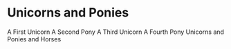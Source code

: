 # Unicorns and Ponies
A First Unicorn
A Second Pony
A Third Unicorn
A Fourth Pony
Unicorns and Ponies and Horses

